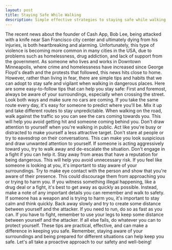 ```yaml
---
layout: post
title: Staying Safe While Walking
description: Simple effective strategies to staying safe while walking especially after the brutal stabbing of Bob Lee in San Francisco city center.
---
```


The recent news about the founder of Cash App, Bob Lee, being attacked with a knife near San Francisco city center and ultimately dying from his injuries, is both heartbreaking and alarming. Unfortunately, this type of violence is becoming more common in many cities in the USA, due to problems such as homelessness, drug addiction, and lack of support from the government. As someone who lives and works in Downtown Minneapolis, where crime and homelessness have increased since George Floyd's death and the protests that followed, this news hits close to home.
However, rather than living in fear, there are simple tips and habits that we can adopt to stay safe and vigilant when walking in dangerous places. Here are some easy-to-follow tips that can help you stay safe:
First and foremost, always be aware of your surroundings, especially when crossing the street. Look both ways and make sure no cars are coming.
If you take the same route every day, it's easy for someone to predict where you'll be. Mix it up and take different routes to stay unpredictable.
When walking on the road, walk against the traffic so you can see the cars coming towards you. This will help you avoid getting hit and someone coming behind you.
Don't draw attention to yourself when you're walking in public. Act like you're busy or distracted to make yourself a less attractive target.
Don't stare at people or try to eavesdrop on their conversations. This can make you look suspicious and draw unwanted attention to yourself.
If someone is acting aggressively toward you, try to walk away and de-escalate the situation. Don't engage in a fight if you can help it.
Stay away from areas that have a reputation for being dangerous. This will help you avoid unnecessary risk.
If you feel like someone is looking at you, it's important to stay aware of your surroundings. Try to make eye contact with the person and show that you're aware of their presence. This could discourage them from approaching you or trying to harm you.
If you witness something illegal happening, like a drug deal or a fight, it's best to get away as quickly as possible. Instead, make a note of any important details you can remember and walk to safety.
If someone has a weapon and is trying to harm you, it's important to stay calm and think quickly. Back away slowly and try to create some distance between yourself and the attacker. If you need to run, do so as fast as you can.
If you have to fight, remember to use your legs to keep some distance between yourself and the attacker. If all else fails, do whatever you can to protect yourself.
These tips are practical, effective, and can make a difference in keeping you safe. Remember, staying aware of your surroundings and being prepared for different situations can help keep you safe. Let's all take a proactive approach to our safety and well-being!
